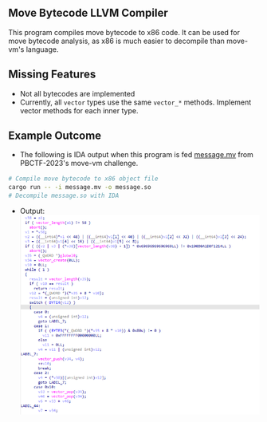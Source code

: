 ## Move Bytecode LLVM Compiler
This program compiles move bytecode to x86 code. It can be used for move bytecode analysis, as x86 is much easier to decompile than move-vm's language.

## Missing Features
- Not all bytecodes are implemented
- Currently, all `vector` types use the same `vector_*` methods. Implement vector methods for each inner type.

## Example Outcome
- The following is IDA output when this program is fed [message.mv](../ctf-sol/message.mv) from PBCTF-2023's move-vm challenge.

```bash
# Compile move bytecode to x86 object file
cargo run -- -i message.mv -o message.so
# Decompile message.so with IDA
```

- Output: 
![ida_output](../ctf-sol/ida.png)